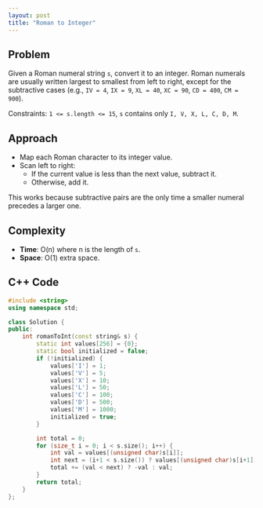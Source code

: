 ```yaml
---
layout: post
title: "Roman to Integer"
---
```


## Problem
Given a Roman numeral string `s`, convert it to an integer. Roman numerals are usually written largest to smallest from left to right, except for the subtractive cases (e.g., `IV = 4`, `IX = 9`, `XL = 40`, `XC = 90`, `CD = 400`, `CM = 900`).

Constraints: `1 <= s.length <= 15`, `s` contains only `I, V, X, L, C, D, M`.

## Approach
- Map each Roman character to its integer value.
- Scan left to right:
  - If the current value is less than the next value, subtract it.
  - Otherwise, add it.

This works because subtractive pairs are the only time a smaller numeral precedes a larger one.

## Complexity
- **Time**: O(n) where n is the length of `s`.
- **Space**: O(1) extra space.

## C++ Code
```cpp
#include <string>
using namespace std;

class Solution {
public:
    int romanToInt(const string& s) {
        static int values[256] = {0};
        static bool initialized = false;
        if (!initialized) {
            values['I'] = 1;
            values['V'] = 5;
            values['X'] = 10;
            values['L'] = 50;
            values['C'] = 100;
            values['D'] = 500;
            values['M'] = 1000;
            initialized = true;
        }

        int total = 0;
        for (size_t i = 0; i < s.size(); i++) {
            int val = values[(unsigned char)s[i]];
            int next = (i+1 < s.size()) ? values[(unsigned char)s[i+1]] : 0;
            total += (val < next) ? -val : val;
        }
        return total;
    }
};
